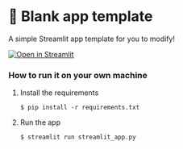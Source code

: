 # 🎈 Blank app template

A simple Streamlit app template for you to modify!


[![Open in Streamlit](https://static.streamlit.io/badges/streamlit_badge_black_white.svg)](https://my-test-app-sprint8-6uusklp28g8.streamlit.app/)

### How to run it on your own machine

1. Install the requirements

   ```
   $ pip install -r requirements.txt
   ```

2. Run the app

   ```
   $ streamlit run streamlit_app.py
   ```
